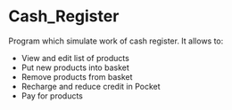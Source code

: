 # Cash_Register
Program which simulate work of cash register.
It allows to:
- View and edit list of products
- Put new products into basket
- Remove products from basket
- Recharge and reduce credit in Pocket
- Pay for products
